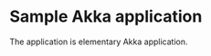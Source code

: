 Sample Akka application
=================================
The application is elementary Akka application.
